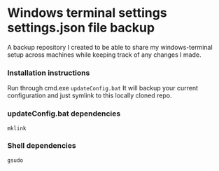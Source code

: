 # Windows terminal settings settings.json file backup

A backup repository I created to be able to share my windows-terminal setup across machines while keeping track of any changes I made.

### Installation instructions

Run through cmd.exe
```updateConfig.bat```
It will backup your current configuration and just symlink to this locally cloned repo.


### updateConfig.bat dependencies
```mklink```

### Shell dependencies
```gsudo```